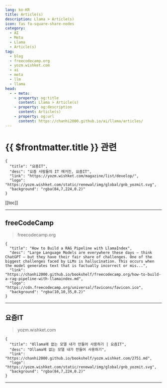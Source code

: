 ```yaml
---
lang: ko-KR
title: Article(s)
description: Llama > Article(s)
icon: fas fa-square-share-nodes
category: 
  - AI
  - Meta
  - Llama
  - Article(s)
tag: 
  - blog
  - freecodecamp.org
  - yozm.wishket.com
  - ai
  - meta
  - llm
  - llama
head:
  - - meta:
    - property: og:title
      content: Llama > Article(s)
    - property: og:description
      content: Article(s)
    - property: og:url
      content: https://chanhi2000.github.io/ai/llama/articles/
---
```


# {{ $frontmatter.title }} 관련

<SiteInfo
  name="freeCodeCamp Programming Tutorials: Python, JavaScript, Git & More"
  desc="Browse thousands of programming tutorials written by experts. Learn Web Development, Data Science, DevOps, Security, and get developer career advice."
  url="https://freecodecamp.org/news/"
  logo="https://cdn.freecodecamp.org/universal/favicons/favicon.ico"
  preview="https://cdn.freecodecamp.org/platform/universal/fcc_meta_1920X1080-indigo.png"/>

```component VPCard
{
  "title": "요즘IT", 
  "desc": "요즘 사람들의 IT 매거진, 요즘IT", 
  "link": "https://yozm.wishket.com/magazine/list/develop/", 
  "logo": "https://yozm.wishket.com/static/renewal/img/global/gnb_yozmit.svg", 
  "background": "rgba(84,7,224,0.2)"
}
```

[[toc]]

---

## <FontIcon icon="fa-brands fa-free-code-camp"/>freeCodeCamp

> freecodecamp.org

```component VPCard
{
  "title": "How to Build a RAG Pipeline with LlamaIndex",
  "desc": "Large Language Models are everywhere these days – think ChatGPT – but they have their fair share of challenges. One of the biggest challenges faced by LLMs is hallucination. This occurs when the model generates text that is factually incorrect or mis...",
  "link": "https://chanhi2000.github.io/bookshelf/freecodecamp.org/how-to-build-a-rag-pipeline-with-llamaindex.md",
  "logo": "https://cdn.freecodecamp.org/universal/favicons/favicon.ico",
  "background": "rgba(10,10,35,0.2)"
}
```

<!-- END: freecodecamp.org -->

---

## 요즘IT

> yozm.wishket.com

```component VPCard
{
  "title": "Ollama에 없는 모델 내가 만들어 사용하기 | 요즘IT",
  "desc": "Ollama에 없는 모델 내가 만들어 사용하기",
  "link": "https://chanhi2000.github.io/bookshelf/yozm.wishket.com/2751.md",
  "logo": "https://yozm.wishket.com/static/renewal/img/global/gnb_yozmit.svg", 
  "background": "rgba(84,7,224,0.2)"
}
```

<!-- END: yozm.wishket.com -->

---

<TagLinks />
